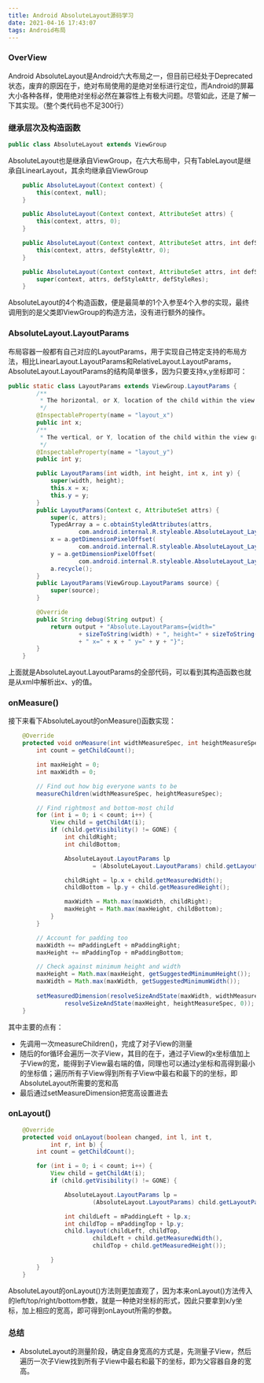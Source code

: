 ```yaml
---
title: Android AbsoluteLayout源码学习
date: 2021-04-16 17:43:07
tags: Android布局
---
```

### OverView
Android AbsoluteLayout是Android六大布局之一，但目前已经处于Deprecated状态，废弃的原因在于，绝对布局使用的是绝对坐标进行定位，而Android的屏幕大小各种各样，使用绝对坐标必然在兼容性上有极大问题。尽管如此，还是了解一下其实现。（整个类代码也不足300行）

### 继承层次及构造函数
``` java
public class AbsoluteLayout extends ViewGroup
```
AbsoluteLayout也是继承自ViewGroup，在六大布局中，只有TableLayout是继承自LinearLayout，其余均继承自ViewGroup

``` java
    public AbsoluteLayout(Context context) {
        this(context, null);
    }

    public AbsoluteLayout(Context context, AttributeSet attrs) {
        this(context, attrs, 0);
    }

    public AbsoluteLayout(Context context, AttributeSet attrs, int defStyleAttr) {
        this(context, attrs, defStyleAttr, 0);
    }

    public AbsoluteLayout(Context context, AttributeSet attrs, int defStyleAttr, int defStyleRes) {
        super(context, attrs, defStyleAttr, defStyleRes);
    }
```
AbsoluteLayout的4个构造函数，便是最简单的1个入参至4个入参的实现，最终调用到的是父类即ViewGroup的构造方法，没有进行额外的操作。

### AbsoluteLayout.LayoutParams
布局容器一般都有自己对应的LayoutParams，用于实现自己特定支持的布局方法，相比LinearLayout.LayoutParams和RelativeLayout.LayoutParams，AbsoluteLayout.LayoutParams的结构简单很多，因为只要支持x,y坐标即可：
``` java
public static class LayoutParams extends ViewGroup.LayoutParams {
        /**
         * The horizontal, or X, location of the child within the view group.
         */
        @InspectableProperty(name = "layout_x")
        public int x;
        /**
         * The vertical, or Y, location of the child within the view group.
         */
        @InspectableProperty(name = "layout_y")
        public int y;

        public LayoutParams(int width, int height, int x, int y) {
            super(width, height);
            this.x = x;
            this.y = y;
        }
        public LayoutParams(Context c, AttributeSet attrs) {
            super(c, attrs);
            TypedArray a = c.obtainStyledAttributes(attrs,
                    com.android.internal.R.styleable.AbsoluteLayout_Layout);
            x = a.getDimensionPixelOffset(
                    com.android.internal.R.styleable.AbsoluteLayout_Layout_layout_x, 0);
            y = a.getDimensionPixelOffset(
                    com.android.internal.R.styleable.AbsoluteLayout_Layout_layout_y, 0);
            a.recycle();
        }
        public LayoutParams(ViewGroup.LayoutParams source) {
            super(source);
        }

        @Override
        public String debug(String output) {
            return output + "Absolute.LayoutParams={width="
                    + sizeToString(width) + ", height=" + sizeToString(height)
                    + " x=" + x + " y=" + y + "}";
        }
    }
```
上面就是AbsoluteLayout.LayoutParams的全部代码，可以看到其构造函数也就是从xml中解析出x、y的值。

### onMeasure()
接下来看下AbsoluteLayout的onMeasure()函数实现：
``` java
    @Override
    protected void onMeasure(int widthMeasureSpec, int heightMeasureSpec) {
        int count = getChildCount();

        int maxHeight = 0;
        int maxWidth = 0;

        // Find out how big everyone wants to be
        measureChildren(widthMeasureSpec, heightMeasureSpec);

        // Find rightmost and bottom-most child
        for (int i = 0; i < count; i++) {
            View child = getChildAt(i);
            if (child.getVisibility() != GONE) {
                int childRight;
                int childBottom;

                AbsoluteLayout.LayoutParams lp
                        = (AbsoluteLayout.LayoutParams) child.getLayoutParams();

                childRight = lp.x + child.getMeasuredWidth();
                childBottom = lp.y + child.getMeasuredHeight();

                maxWidth = Math.max(maxWidth, childRight);
                maxHeight = Math.max(maxHeight, childBottom);
            }
        }

        // Account for padding too
        maxWidth += mPaddingLeft + mPaddingRight;
        maxHeight += mPaddingTop + mPaddingBottom;

        // Check against minimum height and width
        maxHeight = Math.max(maxHeight, getSuggestedMinimumHeight());
        maxWidth = Math.max(maxWidth, getSuggestedMinimumWidth());
        
        setMeasuredDimension(resolveSizeAndState(maxWidth, widthMeasureSpec, 0),
                resolveSizeAndState(maxHeight, heightMeasureSpec, 0));
    }
```
其中主要的点有：
- 先调用一次measureChildren()，完成了对子View的测量
- 随后的for循环会遍历一次子View，其目的在于，通过子View的x坐标值加上子View的宽，能得到子View最右端的值，同理也可以通过y坐标和高得到最小的坐标值；遍历所有子View得到所有子View中最右和最下的的坐标，即AbsoluteLayout所需要的宽和高
- 最后通过setMeasureDimension把宽高设置进去

### onLayout()
``` java
    @Override
    protected void onLayout(boolean changed, int l, int t,
            int r, int b) {
        int count = getChildCount();

        for (int i = 0; i < count; i++) {
            View child = getChildAt(i);
            if (child.getVisibility() != GONE) {

                AbsoluteLayout.LayoutParams lp =
                        (AbsoluteLayout.LayoutParams) child.getLayoutParams();

                int childLeft = mPaddingLeft + lp.x;
                int childTop = mPaddingTop + lp.y;
                child.layout(childLeft, childTop,
                        childLeft + child.getMeasuredWidth(),
                        childTop + child.getMeasuredHeight());

            }
        }
    }
```
AbsoluteLayout的onLayout()方法则更加直观了，因为本来onLayout()方法传入的left/top/right/bottom参数，就是一种绝对坐标的形式，因此只要拿到x/y坐标，加上相应的宽高，即可得到onLayout所需的参数。

### 总结
- AbsoluteLayout的测量阶段，确定自身宽高的方式是，先测量子View，然后遍历一次子View找到所有子View中最右和最下的坐标，即为父容器自身的宽高。